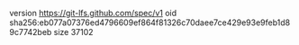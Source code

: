 version https://git-lfs.github.com/spec/v1
oid sha256:eb077a07376ed4796609ef864f81326c70daee7ce429e93e9feb1d89c7742beb
size 37102
